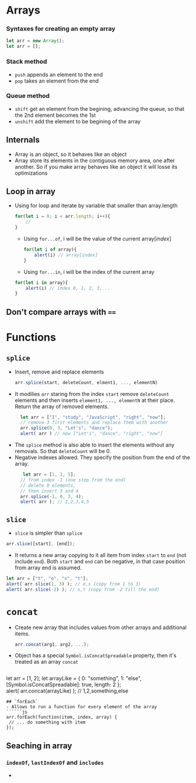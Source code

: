 # Arrays
### Syntaxes for creating an empty array
``````js
let arr = new Array();
let arr = [];
``````
### Stack method 
- `push` appends an element to the end
- `pop` takes an element from the end
### Queue method
- `shift` get an element from the begining, advancing the queue, so that the 2nd element becomes the 1st
- `unshift` add the element to be begining of the array
## Internals
- Array is an object, so it behaves like an object
- Array store its elements in the contiguous memory area, one after another. So if you make array behaves like an object it will losse its optimizations
## Loop in array
- Using for loop and iterate by variable that smaller than array.length
  ``````js
  for(let i = 0; i < arr.length; i++){
	  //
  }
  ``````
  - Using `for...of`, i will be the value of the current array$[index]$
    ``````js
    for(let i of array){
	    alert(i) // array[index]
    }
    ``````
  - Using `for...in`, i will be the index of the current array
  ``````js
  for(let i in array){
	  alert(i) // index 0, 1, 2, 3,...
  }
  ``````
## Don't compare arrays with `==`
# Functions
## `splice`
- Insert, remove and replace elements
  ``````js
  arr.splice(start, deleteCount, elment1, ..., elementN)
  ``````
- It modilies `arr` staring from the index `start` remove `deleteCount` elements and then inserts `element1, ..., elementN` at their place. Return the array of removed elements.
  ``````js
	let arr = ["I", "study", "JavaScript", "right", "now"];
	// remove 3 first elements and replace them with another
	arr.splice(0, 3, "Let's", "dance");
	alert( arr ) // now ["Let's", "dance", "right", "now"]
  ``````
- The `splice` method is also able to insert the elements without any removals. So that `deleteCount` will be 0.
- Negative indexes allowed. They specify the position from the end of the array.
  ``````js
	 let arr = [1, 2, 5];
	// from index -1 (one step from the end)
	// delete 0 elements,
	// then insert 3 and 4
	arr.splice(-1, 0, 3, 4);
	alert( arr ); // 1,2,3,4,5
  ``````
## `slice`
- `slice` is simpler than `splice`
``````js
arr.slice([start], [end]);
``````
- It returns a new array copying to it all item from index `start` to `end` (not include `end`). Both `start` and `end` can be negative, in that case position from array end is assumed.
``````js
let arr = ["t", "e", "s", "t"];
alert( arr.slice(1, 3) ); // e,s (copy from 1 to 3)
alert( arr.slice(-2) ); // s,t (copy from -2 till the end)
``````
# `concat`
- Create new array that includes values from other arrays and additional items.
  ``````js
  arr.concat(arg1, arg2, ...);
  ``````
- Object has a special `Symbol.isConcatSpreadable` property, then it's treated as an array `concat`
  ``````js
let arr = [1, 2];
let arrayLike = {
 0: "something",
 1: "else",
 [Symbol.isConcatSpreadable]: true,
 length: 2
};
alert( arr.concat(arrayLike) ); // 1,2,something,else
  ``````
## `forEach`
- Allows to run a function for every element of the array
  ``````js
 arr.forEach(function(item, index, array) {
   // ... do something with item 
 });
  ``````
## Seaching in array
### `indexOf`, `lastIndexOf` and `includes`
- 